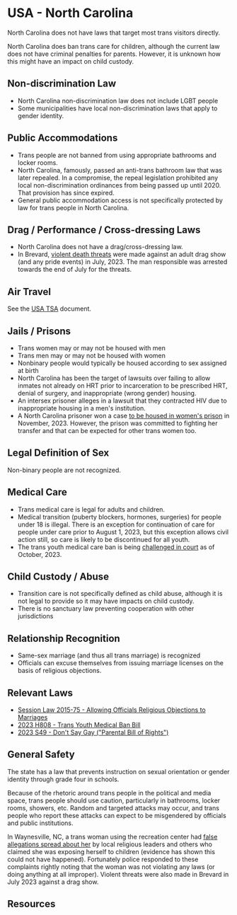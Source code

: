 # USA - North Carolina

North Carolina does not have laws that target most trans visitors directly.

North Carolina does ban trans care for children, although the current law does
not have criminal penalties for parents.  However, it is unknown how this
might have an impact on child custody.

## Non-discrimination Law

 * North Carolina non-discrimination law does not include LGBT people
 * Some municipalities have local non-discrimination laws that apply to
   gender identity.

## Public Accommodations

 * Trans people are not banned from using appropriate bathrooms and locker
   rooms.
 * North Carolina, famously, passed an anti-trans bathroom law that was later
   repealed. In a compromise, the repeal legislation prohibited any
   local non-discrimination ordinances from being passed up until 2020.
   That provision has since expired.
 * General public accommodation access is not specifically protected by law
   for trans people in North Carolina.

## Drag / Performance / Cross-dressing Laws

 * North Carolina does not have a drag/cross-dressing law.
 * In Brevard, [violent death
   threats](https://localnews8.com/news/national-world/cnn-national/2023/07/27/brevard-man-accused-of-using-fake-social-media-account-to-make-death-threats-against-drag-show/)
   were made against an adult drag show (and any pride events) in July,
   2023. The man responsible was arrested towards the end of July for the
   threats.

## Air Travel

See the [USA TSA](notes/tsa.md) document.

## Jails / Prisons

 * Trans women may or may not be housed with men
 * Trans men may or may not be housed with women
 * Nonbinary people would typically be housed according to sex
   assigned at birth
 * North Carolina has been the target of lawsuits over failing to allow
   inmates not already on HRT prior to incarceration to be prescribed HRT,
   denial of surgery, and inappropriate (wrong gender) housing.
 * An intersex prisoner alleges in a lawsuit that they contracted HIV
   due to inappropriate housing in a men's institution.
 * A North Carolina prisoner won a case [to be housed in women's
   prison](https://news.yahoo.com/nc-prison-officials-must-transfer-221558514.html)
   in November, 2023.  However, the prison was committed to fighting her
   transfer and that can be expected for other trans women too.

## Legal Definition of Sex

Non-binary people are not recognized.

## Medical Care

 * Trans medical care is legal for adults and children.
 * Medical transition (puberty blockers, hormones, surgeries) for people
   under 18 is illegal.  There is an exception for continuation of care
   for people under care prior to August 1, 2023, but this exception
   allows civil action still, so care is likely to be discontinued for all
   youth.
 * The trans youth medical care ban is being [challenged in
   court](https://lambdalegal.org/newsroom/voe_nc_20231011_transgender-north-carolinians-medical-providers-sue-to-block-medical-care-ban/)
   as of October, 2023.

## Child Custody / Abuse

 * Transition care is not specifically defined as child abuse, although
   it is not legal to provide so it may have impacts on child custody.
 * There is no sanctuary law preventing cooperation with other
   jurisdictions
 
## Relationship Recognition

 * Same-sex marriage (and thus all trans marriage) is recognized
 * Officials can excuse themselves from issuing marriage licenses on the
   basis of religious objections.

## Relevant Laws

 * [Session Law 2015-75 - Allowing Officials Religious Objections to Marriages](https://www.ncleg.gov/Sessions/2015/Bills/Senate/PDF/S2v4.pdf)
 * [2023 H808 - Trans Youth Medical Ban Bill](https://legiscan.com/NC/bill/H808/2023)
 * [2023 S49 - Don't Say Gay ("Parental Bill of Rights")](https://legiscan.com/NC/text/S49/2023)

## General Safety

The state has a law that prevents instruction on sexual orientation or
gender identity through grade four in schools.

Because of the rhetoric around trans people in the political and media
space, trans people should use caution, particularly in bathrooms,
locker rooms, showers, etc.  Random and targeted attacks may occur, and
trans people who report these attacks can expect to be misgendered by
officials and public institutions.

In Waynesville, NC, a trans woman using the recreation center had [false
allegations spread about
her](https://smokymountainnews.com/news/item/36046-a-rush-to-judgement-the-mere-existence-of-trans-people-is-not-a-crime)
by local religious leaders and others who claimed she was exposing
herself to children (evidence has shown this could not have happened).
Fortunately police responded to these complaints rightly noting that the
woman was not violating any laws (or doing anything at all improper).  Violent
threats were also made in Brevard in July 2023 against a drag show.

## Resources


